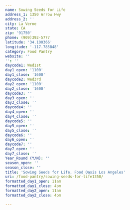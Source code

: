 ```yaml
---
name: Sowing Seeds for Life
address_1: 1350 Arrow Hwy
address_2: ''
city: La Verne
state: CA
zip: '91750'
phone: (909)392-5777
latitude: '34.100366'
longitude: '-117.785848'
category: Food Pantry
website: ''
'': ''
daycode1: Wed1st
day1_open: '1100'
day1_close: '1600'
daycode2: Wed3rd
day2_open: '1100'
day2_close: '1600'
daycode3: ''
day3_open: ''
day3_close: ''
daycode4: ''
day4_open: ''
day4_close: ''
daycode5: ''
day5_open: ''
day5_close: ''
daycode6: ''
day6_open: ''
daycode7: ''
day7_open: ''
day7_close: ''
Year_Round (Y/N): ''
season_open: ''
season_close: ''
title: 'Sowing Seeds for Life, Food Oasis Los Angeles'
uri: /food-pantry/sowing-seeds-for-life1350/
formatted_day1_open: 11am
formatted_day1_close: 4pm
formatted_day2_open: 11am
formatted_day2_close: 4pm

---
```

